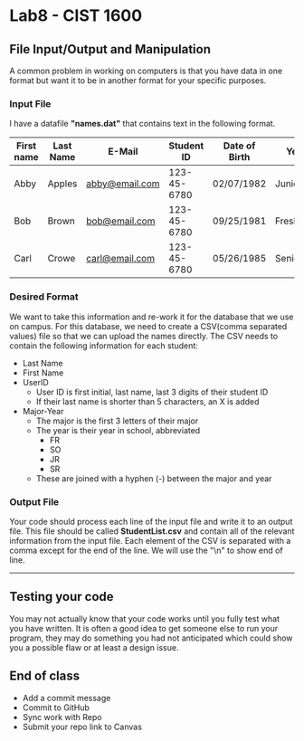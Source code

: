 # Lab8 - CIST 1600

## File Input/Output and Manipulation

A common problem in working on computers is that you have data in one format but want it to be in another format for your specific purposes.

### Input File

I have a datafile **"names.dat"** that contains text in the following format.

| First name | Last Name | E-Mail | Student ID | Date of Birth | Year | Major |
|---|---|---|---|---|---|---|
| Abby | Apples | abby@email.com | 123-45-6780 | 02/07/1982 | Junior | Music |
| Bob | Brown | bob@email.com | 123-45-6780 | 09/25/1981 | Freshman | Civil Engineering |
| Carl | Crowe | carl@email.com | 123-45-6780 | 05/26/1985 | Senior | Cyber Security |

### Desired Format
We want to take this information and re-work it for the database that we use on campus. For this database, we need to create a CSV(comma separated values) file so that we can upload the names directly. The CSV needs to contain the following information for each student:
- Last Name
- First Name
- UserID
  - User ID is first initial, last name, last 3 digits of their student ID
  - If their last name is shorter than 5 characters, an X is added
- Major-Year
  - The major is the first 3 letters of their major
  - The year is their year in school, abbreviated
    - FR
    - SO
    - JR
    - SR
  - These are joined with a hyphen (-) between the major and year

### Output File
Your code should process each line of the input file and write it to an output file. This file should be called **StudentList.csv** and contain all of the relevant information from the input file. Each element of the CSV is separated with a comma except for the end of the line. We will use the "\n" to show end of line.

---
## Testing your code
You may not actually know that your code works until you fully test what you have written. It is often a good idea to get someone else to run your program, they may do something you had not anticipated which could show you a possible flaw or at least a design issue.

## End of class
- Add a commit message
- Commit to GitHub
- Sync work with Repo
- Submit your repo link to Canvas
